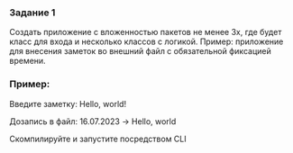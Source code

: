 ### Задание 1
Создать приложение с вложенностью пакетов не менее 3х, где будет класс для входа и 
несколько классов с логикой. 
Пример: приложение для внесения заметок во внешний файл с обязательной 
фиксацией времени.
### Пример:
Введите заметку: Hello, world!

Дозапись в файл: 16.07.2023 -> Hello, world

Скомпилируйте и запустите посредством CLI
